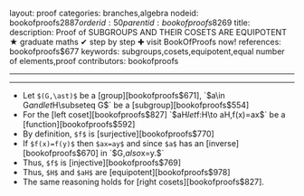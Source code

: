 layout: proof
categories: branches,algebra
nodeid: bookofproofs$2887
orderid: 50
parentid: bookofproofs$8269
title: 
description: Proof of SUBGROUPS AND THEIR COSETS ARE EQUIPOTENT ★ graduate maths ✔ step by step ✚ visit BookOfProofs now!
references: bookofproofs$677
keywords: subgroups,cosets,equipotent,equal number of elements,proof
contributors: bookofproofs

---


---

* Let `$(G,\ast)$` be a [group][bookofproofs$671], `$a\in G$` and let `$H\subseteq G$` be a [subgroup][bookofproofs$554] 
* For the [left coset][bookofproofs$827] `$aH$` let `$f:H\to aH,$` `$f(x)=ax$` be a [function][bookofproofs$592]
* By definition, `$f$` is [surjective][bookofproofs$770]
* If `$f(x)=f(y)$` then `$ax=ay$` and since `$a$` has an [inverse][bookofproofs$670] in `$G,$` also `$x=y.$` 
* Thus, `$f$` is [injective][bookofproofs$769] 
* Thus, `$H$` and `$aH$` are [equipotent][bookofproofs$978]
* The same reasoning holds for [right cosets][bookofproofs$827].
